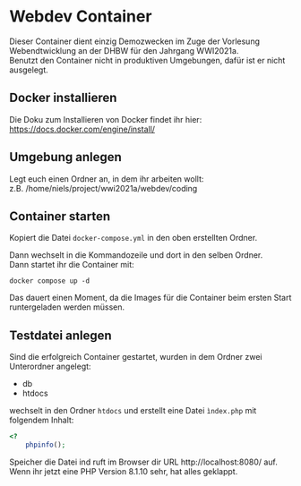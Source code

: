 # Webdev Container

Dieser Container dient einzig Demozwecken im Zuge der Vorlesung Webendtwicklung an der DHBW für den Jahrgang WWI2021a.  
Benutzt den Container nicht in produktiven Umgebungen, dafür ist er nicht ausgelegt.

## Docker installieren
Die Doku zum Installieren von Docker findet ihr hier:  
https://docs.docker.com/engine/install/

## Umgebung anlegen
Legt euch einen Ordner an, in dem ihr arbeiten wollt:  
z.B. /home/niels/project/wwi2021a/webdev/coding

## Container starten
Kopiert die Datei `docker-compose.yml` in den oben erstellten Ordner.  

Dann wechselt in die Kommandozeile und dort in den selben Ordner.  
Dann startet ihr die Container mit:
```
docker compose up -d
```
Das dauert einen Moment, da die Images für die Container beim ersten Start runtergeladen werden müssen.

## Testdatei anlegen
Sind die erfolgreich Container gestartet, wurden in dem Ordner zwei Unterordner angelegt:
- db
- htdocs

wechselt in den Ordner `htdocs` und erstellt eine Datei `ìndex.php` mit folgendem Inhalt:

```php
<?
    phpinfo();
```

Speicher die Datei ind ruft im Browser dir URL http://localhost:8080/ auf.  
Wenn ihr jetzt eine PHP Version 8.1.10 sehr, hat alles geklappt.